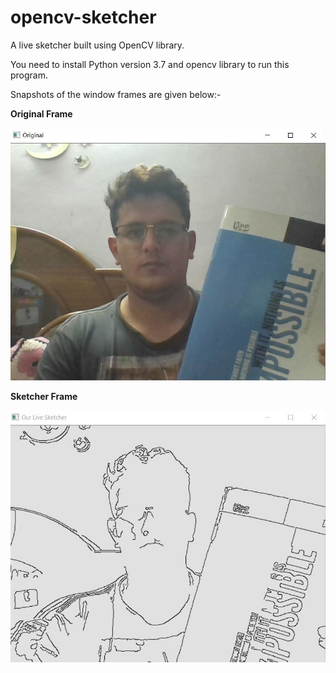 # opencv-sketcher
A live sketcher built using OpenCV library.

You need to install Python version 3.7 and opencv library to run this program.

Snapshots of the window frames are given below:-



**Original Frame**

![original](original.JPG)


**Sketcher Frame**

![sketch](sketch.JPG)

